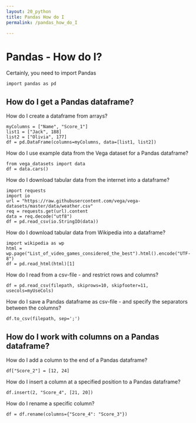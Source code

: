 ```yaml
---
layout: 20_python
title: Pandas How do I
permalink: /pandas_how_do_I

---
```

# Pandas - How do I?

Certainly, you need to import Pandas
>
    import pandas as pd

## How do I get a Pandas dataframe?

How do I create a dataframe from arrays?

>
    myColumns = ["Name", "Score_1"]
    list1 = ["Jack", 188]
    list2 = ["Olivia", 177]
    df = pd.DataFrame(columns=myColumns, data=[list1, list2])


How do I use example data from the Vega dataset for a Pandas dataframe?
>
    from vega_datasets import data
    df = data.cars()

How do I download tabular data from the internet into a dataframe?

>
    import requests
    import io
    url = "https://raw.githubusercontent.com/vega/vega-datasets/master/data/weather.csv"
    req = requests.get(url).content
    data = req.decode("utf8")
    df = pd.read_csv(io.StringIO(data))


How do I download tabular data from Wikipedia into a dataframe?
>
    import wikipedia as wp
    html = wp.page("List_of_video_games_considered_the_best").html().encode("UTF-8")
    df = pd.read_html(html)[1]


How do I read from a csv-file - and restrict rows and columns?
>
    df = pd.read_csv(filepath, skiprows=10, skipfooter=11, usecols=myUseCols)    


How do I save a Pandas dataframe as csv-file - and specify the separators between the columns?
>
    df.to_csv(filepath, sep=';')  


## How do I work with columns on a Pandas dataframe?


How do I add a column to the end of a Pandas dataframe?
>
    df["Score_2"] = [12, 24]

How do I insert a column at a specified position to a Pandas dataframe?
>
    df.insert(2, "Score_4", [21, 20])    

How do I rename a specific column?
>
    df = df.rename(columns={"Score_4": "Score_3"})









